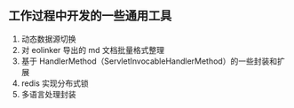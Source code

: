 ## 工作过程中开发的一些通用工具

1. 动态数据源切换
2. 对 eolinker 导出的 md 文档批量格式整理
3. 基于 HandlerMethod（ServletInvocableHandlerMethod）的一些封装和扩展
4. redis 实现分布式锁
5. 多语言处理封装